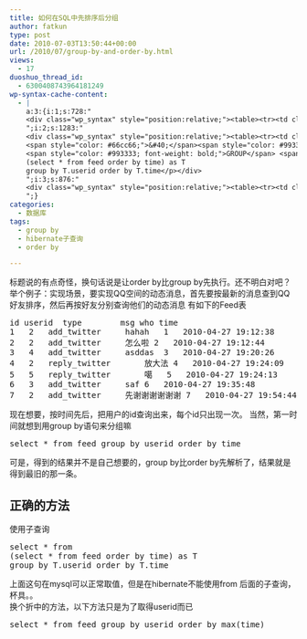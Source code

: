 ```yaml
---
title: 如何在SQL中先排序后分组
author: fatkun
type: post
date: 2010-07-03T13:50:44+00:00
url: /2010/07/group-by-and-order-by.html
views:
  - 17
duoshuo_thread_id:
  - 6300408743964181249
wp-syntax-cache-content:
  - |
    a:3:{i:1;s:728:"
    <div class="wp_syntax" style="position:relative;"><table><tr><td class="code"><pre class="sql" style="font-family:monospace;"><span style="color: #993333; font-weight: bold;">SELECT</span> <span style="color: #66cc66;">*</span> <span style="color: #993333; font-weight: bold;">FROM</span> feed <span style="color: #993333; font-weight: bold;">GROUP</span> <span style="color: #993333; font-weight: bold;">BY</span> userid <span style="color: #993333; font-weight: bold;">ORDER</span> <span style="color: #993333; font-weight: bold;">BY</span> <span style="color: #993333; font-weight: bold;">TIME</span></pre></td></tr></table><p class="theCode" style="display:none;">select * from feed group by userid order by time</p></div>
    ";i:2;s:1283:"
    <div class="wp_syntax" style="position:relative;"><table><tr><td class="code"><pre class="sql" style="font-family:monospace;"><span style="color: #993333; font-weight: bold;">SELECT</span> <span style="color: #66cc66;">*</span> <span style="color: #993333; font-weight: bold;">FROM</span>
    <span style="color: #66cc66;">&#40;</span><span style="color: #993333; font-weight: bold;">SELECT</span> <span style="color: #66cc66;">*</span> <span style="color: #993333; font-weight: bold;">FROM</span> feed <span style="color: #993333; font-weight: bold;">ORDER</span> <span style="color: #993333; font-weight: bold;">BY</span> <span style="color: #993333; font-weight: bold;">TIME</span><span style="color: #66cc66;">&#41;</span> <span style="color: #993333; font-weight: bold;">AS</span> T 
    <span style="color: #993333; font-weight: bold;">GROUP</span> <span style="color: #993333; font-weight: bold;">BY</span> T<span style="color: #66cc66;">.</span>userid <span style="color: #993333; font-weight: bold;">ORDER</span> <span style="color: #993333; font-weight: bold;">BY</span> T<span style="color: #66cc66;">.</span>time</pre></td></tr></table><p class="theCode" style="display:none;">select * from
    (select * from feed order by time) as T 
    group by T.userid order by T.time</p></div>
    ";i:3;s:876:"
    <div class="wp_syntax" style="position:relative;"><table><tr><td class="code"><pre class="sql" style="font-family:monospace;"><span style="color: #993333; font-weight: bold;">SELECT</span> <span style="color: #66cc66;">*</span> <span style="color: #993333; font-weight: bold;">FROM</span> feed <span style="color: #993333; font-weight: bold;">GROUP</span> <span style="color: #993333; font-weight: bold;">BY</span> userid <span style="color: #993333; font-weight: bold;">ORDER</span> <span style="color: #993333; font-weight: bold;">BY</span> <span style="color: #993333; font-weight: bold;">MAX</span><span style="color: #66cc66;">&#40;</span><span style="color: #993333; font-weight: bold;">TIME</span><span style="color: #66cc66;">&#41;</span></pre></td></tr></table><p class="theCode" style="display:none;">select * from feed group by userid order by max(time)</p></div>
    ";}
categories:
  - 数据库
tags:
  - group by
  - hibernate子查询
  - order by

---
```

标题说的有点奇怪，换句话说是让order by比group by先执行。还不明白对吧？  
举个例子：实现场景，要实现QQ空间的动态消息，首先要按最新的消息查到QQ好友排序，然后再按好友分别查询他们的动态消息
有如下的Feed表
<pre>id	userid	type		msg	who	time
1	2	add_twitter		hahah	1	2010-04-27 19:12:38
2	2	add_twitter		怎么啦	2	2010-04-27 19:12:44
3	4	add_twitter		asddas	3	2010-04-27 19:20:26
4	2	reply_twitter		放大法	4	2010-04-27 19:24:09
5	5	reply_twitter		噶	5	2010-04-27 19:24:13
6	3	add_twitter		saf	6	2010-04-27 19:35:48
7	2	add_twitter		先谢谢谢谢谢谢	7	2010-04-27 19:54:44</pre>
现在想要，按时间先后，把用户的id查询出来，每个id只出现一次。
当然，第一时间就想到用group by语句来分组嘛
<pre escaped="true" lang="sql">select * from feed group by userid order by time</pre>
可是，得到的结果并不是自己想要的，group by比order by先解析了，结果就是得到最旧的那一条。
## 正确的方法

使用子查询
<pre escaped="true" lang="sql">select * from
(select * from feed order by time) as T 
group by T.userid order by T.time</pre>
上面这句在mysql可以正常取值，但是在hibernate不能使用from 后面的子查询，杯具。。  
换个折中的方法，以下方法只是为了取得userid而已
<pre escaped="true" lang="sql">select * from feed group by userid order by max(time)</pre>